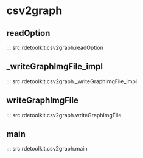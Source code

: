 # csv2graph

## readOption

::: src.rdetoolkit.csv2graph.readOption

## _writeGraphImgFile_impl

::: src.rdetoolkit.csv2graph._writeGraphImgFile_impl

## writeGraphImgFile

::: src.rdetoolkit.csv2graph.writeGraphImgFile

## main

::: src.rdetoolkit.csv2graph.main
